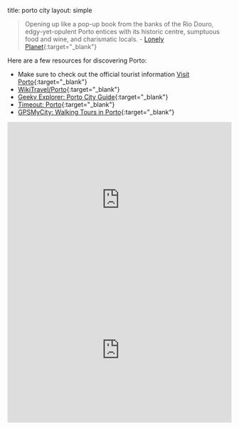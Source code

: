 title: porto city
layout: simple

> Opening up like a pop-up book from the banks of the Rio Douro, edgy-yet-opulent Porto entices with its historic centre, sumptuous food and wine, and charismatic locals.
> \- [Lonely Planet](https://www.lonelyplanet.com/portugal/the-north/porto){:target="_blank"}

Here are a few resources for discovering Porto:

* Make sure to check out the official tourist information [Visit Porto](http://www.visitporto.travel/){:target="_blank"}
* [WikiTravel/Porto](https://wikitravel.org/en/Porto){:target="_blank"}
* [Geeky Explorer: Porto City Guide](https://www.geekyexplorer.com/porto-city-guide/){:target="_blank"}
* [Timeout: Porto](https://www.timeout.com/porto/city-guide){:target="_blank"}
* [GPSMyCity: Walking Tours in Porto](https://www.gpsmycity.com/gps-tour-guides/porto-3570.html){:target="_blank"}

<iframe width="100%" height="350" id="gmap_canvas" src="https://maps.google.com/maps?q=porto&t=&z=4&ie=UTF8&iwloc=&output=embed" frameborder="0" scrolling="no" marginheight="0" marginwidth="0"></iframe>

<div style="position:relative;padding-top:max(60%,326px);height:0;width:100%"><iframe allow="clipboard-write" sandbox="allow-top-navigation allow-top-navigation-by-user-activation allow-downloads allow-scripts allow-same-origin allow-popups allow-modals allow-popups-to-escape-sandbox" allowfullscreen="true" style="position:absolute;border:none;width:100%;height:100%;left:0;right:0;top:0;bottom:0;" src="https://e.issuu.com/embed.html?d=brochuraporto_175x175_af_en_edit_13&hideIssuuLogo=true&u=visitporto"></iframe></div>